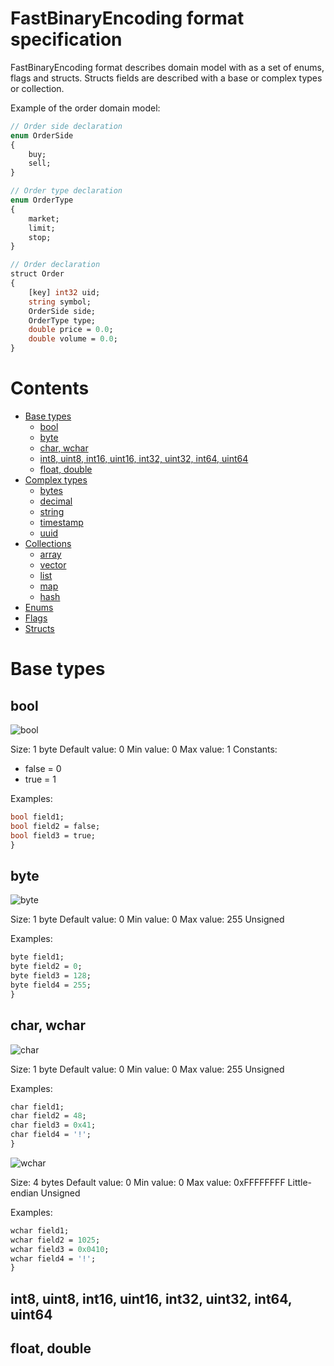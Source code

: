 # FastBinaryEncoding format specification

FastBinaryEncoding format describes domain model with as a set of enums, flags and structs.
Structs fields are described with a base or complex types or collection.

Example of the order domain model:
```proto
// Order side declaration
enum OrderSide
{
    buy;
    sell;
}

// Order type declaration
enum OrderType
{
    market;
    limit;
    stop;
}

// Order declaration
struct Order
{
    [key] int32 uid;
    string symbol;
    OrderSide side;
    OrderType type;
    double price = 0.0;
    double volume = 0.0;
}
```

# Contents
  * [Base types](#base-types)
    * [bool](#bool)
    * [byte](#byte)
    * [char, wchar](#char-wchar)
    * [int8, uint8, int16, uint16, int32, uint32, int64, uint64](#int8-uint8-int16-uint16-int32-uint32-int64-uint64)
    * [float, double](#float-double)
  * [Complex types](#complex-types)
    * [bytes](#bytes)
    * [decimal](#decimal)
    * [string](#string)
    * [timestamp](#timestamp)
    * [uuid](#uuid)
  * [Collections](#collections)
    * [array](#array)
    * [vector](#vector)
    * [list](#list)
    * [map](#map)
    * [hash](#hash)
  * [Enums](#enums)
  * [Flags](#flags)
  * [Structs](#structs)

# Base types

## bool

![bool](https://github.com/chronoxor/FastBinaryEncoding/raw/master/images/bool.png)

Size: 1 byte
Default value: 0
Min value: 0
Max value: 1
Constants:
* false = 0
* true = 1

Examples:
```proto
bool field1;
bool field2 = false;
bool field3 = true;
}
```

## byte

![byte](https://github.com/chronoxor/FastBinaryEncoding/raw/master/images/byte.png)

Size: 1 byte
Default value: 0
Min value: 0
Max value: 255
Unsigned

Examples:
```proto
byte field1;
byte field2 = 0;
byte field3 = 128;
byte field4 = 255;
}
```

## char, wchar

![char](https://github.com/chronoxor/FastBinaryEncoding/raw/master/images/char.png)

Size: 1 byte
Default value: 0
Min value: 0
Max value: 255
Unsigned

Examples:
```proto
char field1;
char field2 = 48;
char field3 = 0x41;
char field4 = '!';
}
```

![wchar](https://github.com/chronoxor/FastBinaryEncoding/raw/master/images/wchar.png)

Size: 4 bytes
Default value: 0
Min value: 0
Max value: 0xFFFFFFFF
Little-endian
Unsigned

Examples:
```proto
wchar field1;
wchar field2 = 1025;
wchar field3 = 0x0410;
wchar field4 = '!';
}
```

## int8, uint8, int16, uint16, int32, uint32, int64, uint64

## float, double
